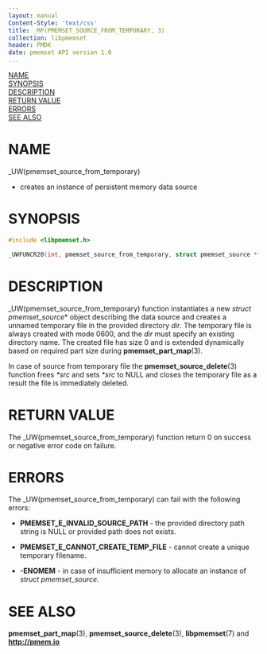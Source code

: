 ```yaml
---
layout: manual
Content-Style: 'text/css'
title: _MP(PMEMSET_SOURCE_FROM_TEMPORARY, 3)
collection: libpmemset
header: PMDK
date: pmemset API version 1.0
...
```


[comment]: <> (SPDX-License-Identifier: BSD-3-Clause)
[comment]: <> (Copyright 2021, Intel Corporation)

[comment]: <> (pmemset_source_from_temporary.3 -- man page for pmemset_source_from_temporary)

[NAME](#name)<br />
[SYNOPSIS](#synopsis)<br />
[DESCRIPTION](#description)<br />
[RETURN VALUE](#return-value)<br />
[ERRORS](#errors)<br />
[SEE ALSO](#see-also)<br />

# NAME #

_UW(pmemset_source_from_temporary)
- creates an instance of persistent memory data source

# SYNOPSIS #

```c
#include <libpmemset.h>

_UWFUNCR20(int, pmemset_source_from_temporary, struct pmemset_source **src, const char *dir)
```
# DESCRIPTION #

_UW(pmemset_source_from_temporary) function instantiates a new *struct pmemset_source** object
describing the data source and creates a unnamed temporary file in the provided directory *dir*.
The temporary file is always created with mode 0600, and the *dir* must specify an existing
directory name. The created file has size 0 and is extended dynamically based on required
part size during **pmemset_part_map**(3).

In case of source from temporary file the **pmemset_source_delete**(3) function
frees *\*src* and sets *\*src* to NULL and closes the temporary file as a result
the file is immediately deleted.

# RETURN VALUE #

The _UW(pmemset_source_from_temporary) function return 0 on success
or negative error code on failure.

# ERRORS #

The _UW(pmemset_source_from_temporary) can fail with the following errors:

* **PMEMSET_E_INVALID_SOURCE_PATH** - the provided directory path string is NULL
or provided path does not exists.

* **PMEMSET_E_CANNOT_CREATE_TEMP_FILE** - cannot create a unique temporary filename.

* **-ENOMEM** - in case of insufficient memory to allocate an instance
of *struct pmemset_source*.

# SEE ALSO #

**pmemset_part_map**(3), **pmemset_source_delete**(3),
**libpmemset**(7) and **<http://pmem.io>**
